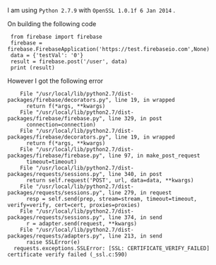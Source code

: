 I am using `Python 2.7.9` with `OpenSSL 1.0.1f 6 Jan 2014` .

On building the following code 

     from firebase import firebase
     firebase = firebase.FirebaseApplication('https://test.firebaseio.com',None)
     data = {'testVal': '0'}
     result = firebase.post('/user', data)
     print (result)


However I got the following error

        File "/usr/local/lib/python2.7/dist-packages/firebase/decorators.py", line 19, in wrapped
          return f(*args, **kwargs)
        File "/usr/local/lib/python2.7/dist-packages/firebase/firebase.py", line 329, in post
          connection=connection)
        File "/usr/local/lib/python2.7/dist-packages/firebase/decorators.py", line 19, in wrapped
          return f(*args, **kwargs)
        File "/usr/local/lib/python2.7/dist-packages/firebase/firebase.py", line 97, in make_post_request
          timeout=timeout)
        File "/usr/local/lib/python2.7/dist-packages/requests/sessions.py", line 340, in post
          return self.request('POST', url, data=data, **kwargs)
        File "/usr/local/lib/python2.7/dist-packages/requests/sessions.py", line 279, in request
          resp = self.send(prep, stream=stream, timeout=timeout, verify=verify, cert=cert, proxies=proxies)
        File "/usr/local/lib/python2.7/dist-packages/requests/sessions.py", line 374, in send
          r = adapter.send(request, **kwargs)
        File "/usr/local/lib/python2.7/dist-packages/requests/adapters.py", line 213, in send
          raise SSLError(e)
      requests.exceptions.SSLError: [SSL: CERTIFICATE_VERIFY_FAILED] certificate verify failed (_ssl.c:590)

